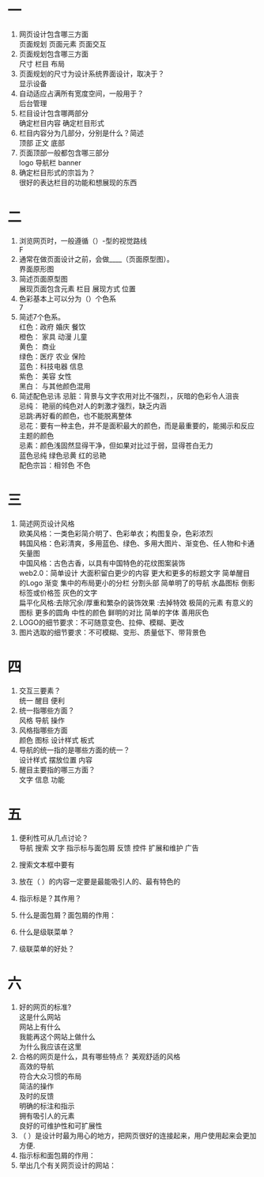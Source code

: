 # 一

1. 网页设计包含哪三方面  
页面规划 页面元素 页面交互
2. 页面规划包含哪三方面  
尺寸 栏目 布局
3. 页面规划的尺寸为设计系统界面设计，取决于？  
显示设备
4. 自动适应占满所有宽度空间，一般用于？  
后台管理
5. 栏目设计包含哪两部分  
确定栏目内容 确定栏目形式
6. 栏目内容分为几部分，分别是什么？简述  
顶部 正文 底部 
7. 页面顶部一般都包含哪三部分  
logo 导航栏 banner
8. 确定栏目形式的宗旨为？  
很好的表达栏目的功能和想展现的东西
# 二

1. 浏览网页时，一般遵循（）-型的视觉路线  
F 
2. 通常在做页面设计之前，会做____（页面原型图）。  
界面原形图
3. 简述页面原型图  
展现页面包含元素 栏目 展现方式 位置 
4. 色彩基本上可以分为（）个色系  
7
5. 简述7个色系。  
红色：政府 婚庆 餐饮   
橙色： 家具 动漫 儿童   
黄色： 商业    
绿色：医疗 农业 保险  
蓝色：科技电器 信息  
紫色： 美容 女性  
黑白： 与其他颜色混用  
6. 简述配色忌讳
忌脏：背景与文字农用对比不强烈，，灰暗的色彩令人沮丧  
忌纯： 艳丽的纯色对人的刺激才强烈，缺乏内涵  
忌跳:再好看的颜色，也不能脱离整体  
忌花：要有一种主色，并不是面积最大的颜色，而是最重要的，能揭示和反应主题的颜色  
忌素：颜色浅固然显得干净，但如果对比过于弱，显得苍白无力  
蓝色忌纯 绿色忌黄 红的忌艳  
配色宗旨：相邻色  不色  
# 三

1. 简述网页设计风格   
欧美风格：一类色彩简介明了、色彩单衣；构图复杂，色彩浓烈   
韩国风格：色彩清爽，多用蓝色、绿色、多用大图片、渐变色、任人物和卡通矢量图  
中国风格：古色古香，以具有中国特色的花纹图案装饰  
web2.0：简单设计 大面积留白更少的内容 更大和更多的标题文字  简单醒目的Logo 渐变 集中的布局更小的分栏 分割头部 简单明了的导航 水晶图标 倒影 标签或价格签 灰色的文字  
扁平化风格:去除冗余/厚重和繁杂的装饰效果  :去掉特效 极简的元素 有意义的图标 更多的圆角 中性的颜色 鲜明的对比 简单的字体 善用灰色  
2. LOGO的细节要求：不可随意变色、拉伸、模糊、更改
3. 图片选取的细节要求：不可模糊、变形、质量低下、带背景色
# 四

1. 交互三要素？  
统一 醒目 便利 
2. 统一指哪些方面？  
风格 导航 操作 
3. 风格指哪些方面  
颜色 图标 设计样式 板式 
4. 导航的统一指的是哪些方面的统一？  
设计样式 摆放位置 内容 
5. 醒目主要指的哪三方面？  
文字 信息 功能 
# 五

1. 便利性可从几点讨论？  
导航 搜索 文字 指示标与面包屑 反馈 控件 扩展和维护 广告
2. 搜索文本框中要有  

3. 放在（ ）的内容一定要是最能吸引人的、最有特色的
4. 指示标是？其作用？
5. 什么是面包屑？面包屑的作用：
6. 什么是级联菜单？
7. 级联菜单的好处？
# 六

1. 好的网页的标准?  
这是什么网站  
网站上有什么  
我能再这个网站上做什么  
为什么我应该在这里
2. 合格的网页是什么，具有哪些特点？
美观舒适的风格  
高效的导航  
符合大众习惯的布局  
简洁的操作  
及时的反馈  
明确的标注和指示  
拥有吸引人的元素  
良好的可维护性和可扩展性
3. （ ）是设计时最为用心的地方，把网页很好的连接起来，用户使用起来会更加方便.
4. 指示标和面包屑的作用：
5. 举出几个有关网页设计的网站：
